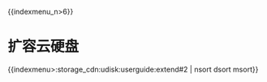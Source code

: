 {{indexmenu_n>6}}

# 扩容云硬盘

{{indexmenu>:storage_cdn:udisk:userguide:extend#2 | nsort dsort msort}}
